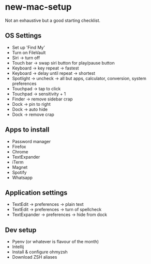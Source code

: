 # new-mac-setup

Not an exhaustive but a good starting checklist.

## OS Settings
- Set up 'Find My'
- Turn on FileVault
- Siri -> turn off
- Touch bar -> swap siri button for play/pause button
- Keyboard -> key repeat -> fastest
- Keyboard -> delay until repeat -> shortest
- Spotlight -> uncheck -> all but apps, calculator, conversion, system preferences
- Touchpad -> tap to click
- Touchpad -> sensitivity + 1
- Finder -> remove sidebar crap
- Dock -> pin to right
- Dock -> auto hide
- Dock -> remove crap

## Apps to install
- Password manager
- Firefox
- Chrome
- TextExpander
- iTerm
- Magnet
- Spotify
- Whatsapp

## Application settings
- TextEdit -> preferences -> plain text
- TextEdit -> preferences -> turn of spellcheck
- TextExpander -> preferences -> hide from dock

## Dev setup
- Pyenv (or whatever is flavour of the month)
- Intellij
- Install & configure ohmyzsh
- Download ZSH aliases
